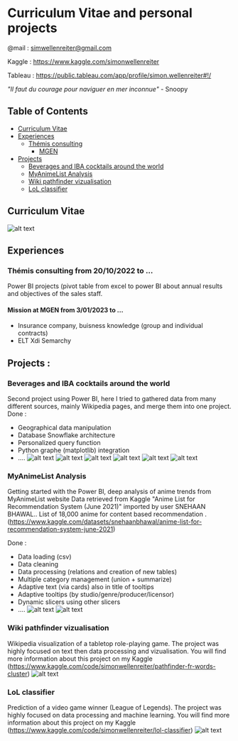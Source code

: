 # Curriculum Vitae and personal projects

@mail : simwellenreiter@gmail.com

Kaggle : https://www.kaggle.com/simonwellenreiter

Tableau : https://public.tableau.com/app/profile/simon.wellenreiter#!/

*"Il faut du courage pour naviguer en mer inconnue"* - Snoopy
## Table of Contents  
- [Curriculum Vitae](#cv)
- [Experiences](#experiences)
  - [Thémis consulting](#themis)
    - [MGEN](#mgen)
- [Projects](#projects)  
  - [Beverages and IBA cocktails around the world](#cocktail)
  - [MyAnimeList Analysis](#mal)
  - [Wiki pathfinder vizualisation](#pathfinder)
  - [LoL classifier](#lol)





## Curriculum Vitae<a name="cv"></a>
![alt text](https://github.com/guypaul2/Curriculum-Vitae/blob/main/CV_Simon_Wellenreiter_ENG-1.png?raw=true)

## Experiences<a name="experiences"></a>
### Thémis consulting from 20/10/2022 to ...<a name="themis"></a>
Power BI projects (pivot table from excel to power BI about annual results and objectives of the sales staff.

#### Mission at MGEN from 3/01/2023 to ...<a name="mgen"></a>
- Insurance company, buisness knowledge (group and individual contracts)
- ELT Xdi Semarchy

## Projects :<a name="projects"></a>
<a name="cocktail"></a>
### Beverages and IBA cocktails around the world
Second project using Power BI, here I tried to gathered data from many different sources, mainly Wikipedia pages, and merge them into one project.
Done :
- Geographical data manipulation
- Database Snowflake architecture
- Personalized query function
- Python graphe (matplotlib) integration
- ....
![alt text](https://github.com/guypaul2/Curriculum-Vitae/blob/main/Alcohol_prohibition_aroud_the_world.png?raw=true)
![alt text](https://github.com/guypaul2/Curriculum-Vitae/blob/main/Beverages_around_the_world.png?raw=true)
![alt text](https://github.com/guypaul2/Curriculum-Vitae/blob/main/Most_famous_vodka_brands_around_the_world.png?raw=true)
![alt text](https://github.com/guypaul2/Curriculum-Vitae/blob/main/IBA_recipe_tree.png?raw=true)
![alt text](https://github.com/guypaul2/Curriculum-Vitae/blob/main/IBA_recipe_detailed.png?raw=true)
![alt text](https://github.com/guypaul2/Curriculum-Vitae/blob/main/IBA_cocktails_by_liquid_quantity.png?raw=true)


<a name="mal"></a>
### MyAnimeList Analysis
Getting started with the Power BI, deep analysis of anime trends from MyAnimeList website
Data retrieved from Kaggle "Anime List for Recommendation System (June 2021)" imported by user SNEHAAN BHAWAL.. 
List of 18,000 anime for content based recommendation .(https://www.kaggle.com/datasets/snehaanbhawal/anime-list-for-recommendation-system-june-2021)

Done :
- Data loading (csv)
- Data cleaning
- Data processing (relations and creation of new tables)
- Multiple category management (union + summarize)
- Adaptive text (via cards) also in title of tooltips
- Adaptive tooltips (by studio/genre/producer/licensor)
- Dynamic slicers using other slicers
- ....
![alt text](https://github.com/guypaul2/Curriculum-Vitae/blob/main/(My)AnimeList_analysis-1.png?raw=true)
![alt text](https://github.com/guypaul2/Curriculum-Vitae/blob/main/(My)AnimeList_analysis-2.png?raw=true)


### Wiki pathfinder vizualisation<a name="pathfinder"></a>
Wikipedia visualization of a tabletop role-playing game. The project was highly focused on text then data processing and vizualisation.
You will find more information about this project on my Kaggle (https://www.kaggle.com/code/simonwellenreiter/pathfinder-fr-words-cluster)
![alt text](https://github.com/guypaul2/Curriculum-Vitae/blob/main/Tableau_wiki_pathfinder.png?raw=true)


### LoL classifier<a name="lol"></a>
Prediction of a video game winner (League of Legends). The project was highly focused on data processing and machine learning.
You will find more information about this project on my Kaggle (https://www.kaggle.com/code/simonwellenreiter/lol-classifier)
![alt text](https://github.com/guypaul2/Curriculum-Vitae/blob/main/correlation_matrix_lol_predictor.png?raw=true)
